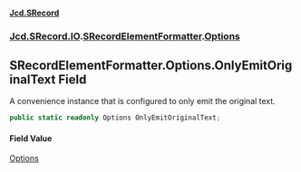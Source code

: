 #### [Jcd.SRecord](index.md 'index')
### [Jcd.SRecord.IO](Jcd.SRecord.IO.md 'Jcd.SRecord.IO').[SRecordElementFormatter](Jcd.SRecord.IO.SRecordElementFormatter.md 'Jcd.SRecord.IO.SRecordElementFormatter').[Options](Jcd.SRecord.IO.SRecordElementFormatter.Options.md 'Jcd.SRecord.IO.SRecordElementFormatter.Options')

## SRecordElementFormatter.Options.OnlyEmitOriginalText Field

A convenience instance that is configured to only emit the original text.

```csharp
public static readonly Options OnlyEmitOriginalText;
```

#### Field Value
[Options](Jcd.SRecord.IO.SRecordElementFormatter.Options.md 'Jcd.SRecord.IO.SRecordElementFormatter.Options')